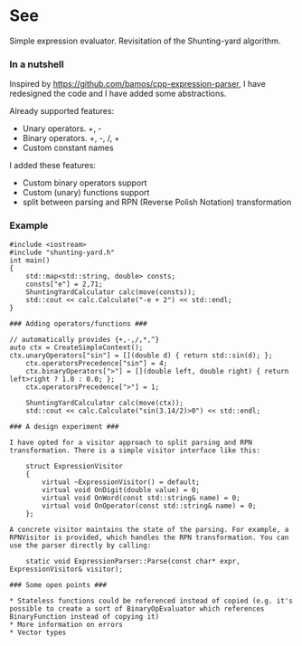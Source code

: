See
=======

Simple expression evaluator. Revisitation of the Shunting-yard algorithm.

### In a nutshell ###

Inspired by https://github.com/bamos/cpp-expression-parser, I have redesigned the code and I have added some abstractions.

Already supported features:
* Unary operators. +, -
* Binary operators. +, -, /, +
* Custom constant names

I added these features:
* Custom binary operators support
* Custom (unary) functions support
* split between parsing and RPN (Reverse Polish Notation) transformation

### Example ###

```
#include <iostream>
#include "shunting-yard.h"
int main() 
{
	std::map<std::string, double> consts;
	consts["e"] = 2,71;
 	ShuntingYardCalculator calc(move(consts));
  	std::cout << calc.Calculate("-e + 2") << std::endl;
}
	
### Adding operators/functions ###

// automatically provides {+,-,/,*,^}
auto ctx = CreateSimpleContext();
ctx.unaryOperators["sin"] = [](double d) { return std::sin(d); };
  	ctx.operatorsPrecedence["sin"] = 4;
  	ctx.binaryOperators[">"] = [](double left, double right) { return left>right ? 1.0 : 0.0; };
  	ctx.operatorsPrecedence[">"] = 1;

  	ShuntingYardCalculator calc(move(ctx));
  	std::cout << calc.Calculate("sin(3.14/2)>0") << std::endl;

### A design experiment ###

I have opted for a visitor approach to split parsing and RPN transformation. There is a simple visitor interface like this:

	struct ExpressionVisitor
	{
		virtual ~ExpressionVisitor() = default;
		virtual void OnDigit(double value) = 0;
		virtual void OnWord(const std::string& name) = 0;
		virtual void OnOperator(const std::string& name) = 0;
	};

A concrete visitor maintains the state of the parsing. For example, a RPNVisitor is provided, which handles the RPN transformation. You can use the parser directly by calling:

	static void ExpressionParser::Parse(const char* expr, ExpressionVisitor& visitor);

### Some open points ###

* Stateless functions could be referenced instead of copied (e.g. it's possible to create a sort of BinaryOpEvaluator which references BinaryFunction instead of copying it)
* More information on errors
* Vector types

